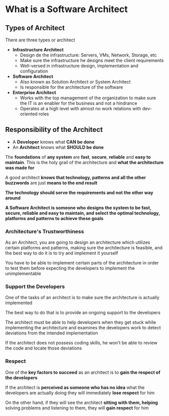# What is a Software Architect

## Types of Architect

There are three types or architect

- **Infrastructure Architect**
    - Design de the infrastructure: Servers, VMs, Network, Storage, etc
    - Make sure the infrastructure he designs meet the client requirements
    - Well-versed in infrastructure design, implementation and configuration
- **Software Architect**
    - Also known as Solution Architect or System Architect
    - Is responsible for the architecture of the software
- **Enterprise Architect**
    - Works with the top management of the organization to make sure the IT is an enabler for the business and not a hindrance
    - Operates at a high level with almost no work relations with dev-oriented roles

## Responsibility of the Architect

- A **Developer** knows what **CAN be done**
- An **Architect** knows what **SHOULD be done**

The **foundations** of **any system** are **fast**, **secure**, **reliable** and **easy to maintain**. This is the holy grail of the architecture and **what the architecture was made for**

A good architect **knows that technology, patterns and all the other buzzwords** are just **means to the end result**

**The technology should serve the requirements and not the other way around**

**A Software Architect is someone who designs the system to be fast, secure, reliable and easy to maintain, and select the optimal technology, platforms and patterns to achieve these goals**

### Architecture's Trustworthiness

As an Architect, you are going to design an architecture which utilizes certain platforms and patterns, making sure the architecture is feasible, and the best way to do it is to try and implement it yourself

You have to be able to implement certain parts of the architecture in order to test them before expecting the developers to implement the unimplementable

### Support the Developers

One of the tasks of an architect is to make sure the architecture is actually implemented

The best way to do that is to provide an ongoing support to the developers

The architect must be able to help developers when they get stuck while implementing the architecture and examines the developers work to detect deviations from the intended implementation

If the architect does not possess coding skills, he won't be able to review the code and locate those deviations

### Respect

One of the **key factors to succeed** as an architect is to **gain the respect of the developers**

If the architect is **perceived as someone who has no idea** what the developers are actually doing they will immediately **lose respect** for him

On the other hand, if they will see the architect **sitting with them, helping** solving problems and listening to them, they will **gain respect** for him


